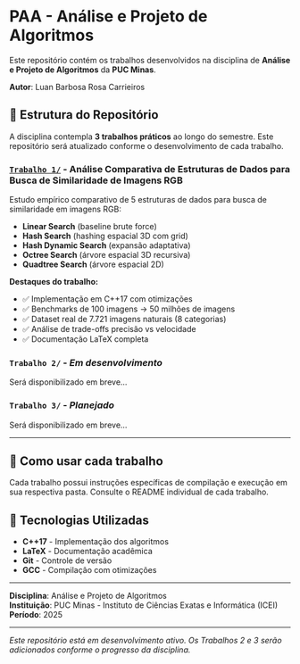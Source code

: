 # PAA - Análise e Projeto de Algoritmos

Este repositório contém os trabalhos desenvolvidos na disciplina de **Análise e Projeto de Algoritmos** da **PUC Minas**.

**Autor**: Luan Barbosa Rosa Carrieiros

## 📂 Estrutura do Repositório

A disciplina contempla **3 trabalhos práticos** ao longo do semestre. Este repositório será atualizado conforme o desenvolvimento de cada trabalho.

### [`Trabalho 1/`](./Trabalho%201/) - Análise Comparativa de Estruturas de Dados para Busca de Similaridade de Imagens RGB

Estudo empírico comparativo de 5 estruturas de dados para busca de similaridade em imagens RGB:

- **Linear Search** (baseline brute force)
- **Hash Search** (hashing espacial 3D com grid)  
- **Hash Dynamic Search** (expansão adaptativa)
- **Octree Search** (árvore espacial 3D recursiva)
- **Quadtree Search** (árvore espacial 2D)

**Destaques do trabalho:**
- ✅ Implementação em C++17 com otimizações
- ✅ Benchmarks de 100 imagens → 50 milhões de imagens
- ✅ Dataset real de 7.721 imagens naturais (8 categorias)
- ✅ Análise de trade-offs precisão vs velocidade
- ✅ Documentação LaTeX completa

### `Trabalho 2/` - *Em desenvolvimento*
Será disponibilizado em breve...

### `Trabalho 3/` - *Planejado*
Será disponibilizado em breve...

---

## 🚀 Como usar cada trabalho

Cada trabalho possui instruções específicas de compilação e execução em sua respectiva pasta. Consulte o README individual de cada trabalho.

## 🔧 Tecnologias Utilizadas

- **C++17** - Implementação dos algoritmos
- **LaTeX** - Documentação acadêmica  
- **Git** - Controle de versão
- **GCC** - Compilação com otimizações

---

**Disciplina**: Análise e Projeto de Algoritmos  
**Instituição**: PUC Minas - Instituto de Ciências Exatas e Informática (ICEI)  
**Período**: 2025

---

*Este repositório está em desenvolvimento ativo. Os Trabalhos 2 e 3 serão adicionados conforme o progresso da disciplina.*